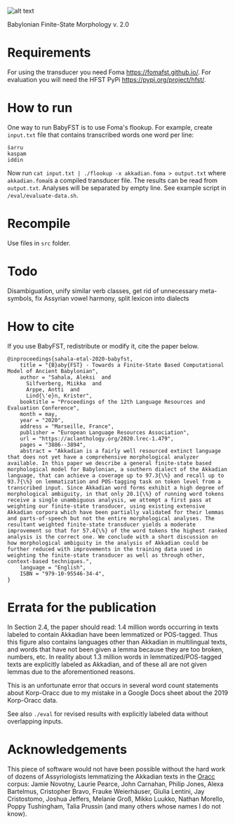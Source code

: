 ![alt text](https://www.mv.helsinki.fi/home/asahala/img/babyfst.png)

Babylonian Finite-State Morphology v. 2.0

# Requirements
For using the transducer you need Foma https://fomafst.github.io/. For evaluation you will need the HFST PyPi https://pypi.org/project/hfst/.

# How to run
One way to run BabyFST is to use Foma's flookup. For example, create ```input.txt``` file that contains transcribed words one word per line:

```
šarru
kaspam
iddin
```

Now run ```cat input.txt | ./flookup -x akkadian.foma > output.txt``` where ```akkadian.foma```is a compiled transducer file. The results can be read from ```output.txt```. Analyses will be separated by empty line. See example script in ```/eval/evaluate-data.sh```.

# Recompile
Use files in `src` folder.

# Todo
Disambiguation, unify similar verb classes, get rid of unnecessary meta-symbols, fix Assyrian vowel harmony, split lexicon into dialects 

# How to cite
If you use BabyFST, redistribute or modify it, cite the paper below.

```
@inproceedings{sahala-etal-2020-babyfst,
    title = "{B}aby{FST} - Towards a Finite-State Based Computational Model of Ancient Babylonian",
    author = "Sahala, Aleksi  and
      Silfverberg, Miikka  and
      Arppe, Antti  and
      Lind{\'e}n, Krister",
    booktitle = "Proceedings of the 12th Language Resources and Evaluation Conference",
    month = may,
    year = "2020",
    address = "Marseille, France",
    publisher = "European Language Resources Association",
    url = "https://aclanthology.org/2020.lrec-1.479",
    pages = "3886--3894",
    abstract = "Akkadian is a fairly well resourced extinct language that does not yet have a comprehensive morphological analyzer available. In this paper we describe a general finite-state based morphological model for Babylonian, a southern dialect of the Akkadian language, that can achieve a coverage up to 97.3{\%} and recall up to 93.7{\%} on lemmatization and POS-tagging task on token level from a transcribed input. Since Akkadian word forms exhibit a high degree of morphological ambiguity, in that only 20.1{\%} of running word tokens receive a single unambiguous analysis, we attempt a first pass at weighting our finite-state transducer, using existing extensive Akkadian corpora which have been partially validated for their lemmas and parts-of-speech but not the entire morphological analyses. The resultant weighted finite-state transducer yields a moderate improvement so that for 57.4{\%} of the word tokens the highest ranked analysis is the correct one. We conclude with a short discussion on how morphological ambiguity in the analysis of Akkadian could be further reduced with improvements in the training data used in weighting the finite-state transducer as well as through other, context-based techniques.",
    language = "English",
    ISBN = "979-10-95546-34-4",
}
```
# Errata for the publication

In Section 2.4, the paper should read: 1.4 million words occurring in texts labeled to contain Akkadian have been lemmatized or POS-tagged. Thus this figure also contains languages other than Akkadian in multilingual texts, and words that have not been given a lemma because they are too broken, numbers, etc. In reality about 1.3 million words in lemmatized/POS-tagged texts are explicitly labeled as Akkadian, and of these all are not given lemmas due to the aforementioned reasons.

This is an unfortunate error that occurs in several word count statements about Korp-Oracc due to my mistake in a Google Docs sheet about the 2019 Korp-Oracc data.

See also ```./eval``` for revised results with explicitly labeled data without overlapping inputs.

# Acknowledgements

This piece of software would not have been possible without the hard work of dozens of Assyriologists lemmatizing the Akkadian texts in the [Oracc](http://oracc.org) corpus: Jamie Novotny, Laurie Pearce, John Carnahan, Philip Jones, Alexa Bartelmus, Cristopher Bravo, Frauke Weierhäuser, Giulia Lentini, Jay Cristostomo, Joshua Jeffers, Melanie Groß, Mikko Luukko, Nathan Morello, Poppy Tushingham, Talia Prussin (and many others whose names I do not know).

